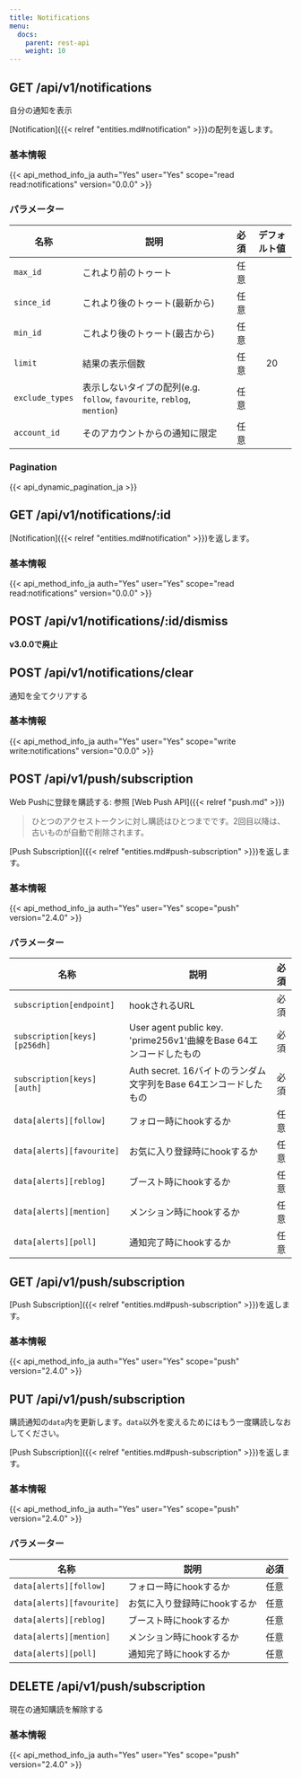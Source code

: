 ```yaml
---
title: Notifications
menu:
  docs:
    parent: rest-api
    weight: 10
---
```


## GET /api/v1/notifications

自分の通知を表示

[Notification]({{< relref "entities.md#notification" >}})の配列を返します。

### 基本情報

{{< api_method_info_ja auth="Yes" user="Yes" scope="read read:notifications" version="0.0.0" >}}

### パラメーター

|名称|説明|必須|デフォルト値|
|----|-----------|:------:|:-----:|
| `max_id` | これより前のトゥート | 任意 ||
| `since_id` | これより後のトゥート(最新から) | 任意 ||
| `min_id` | これより後のトゥート(最古から) | 任意 ||
| `limit` | 結果の表示個数 | 任意 | 20 |
| `exclude_types` | 表示しないタイプの配列(e.g. `follow`, `favourite`, `reblog`, `mention`) | 任意 ||
| `account_id` | そのアカウントからの通知に限定 | 任意 ||

### Pagination

{{< api_dynamic_pagination_ja >}}

## GET /api/v1/notifications/:id

[Notification]({{< relref "entities.md#notification" >}})を返します。

### 基本情報

{{< api_method_info_ja auth="Yes" user="Yes" scope="read read:notifications" version="0.0.0" >}}

## POST /api/v1/notifications/:id/dismiss

**v3.0.0で廃止**

## POST /api/v1/notifications/clear

通知を全てクリアする

### 基本情報

{{< api_method_info_ja auth="Yes" user="Yes" scope="write write:notifications" version="0.0.0" >}}

## POST /api/v1/push/subscription

Web Pushに登録を購読する: 参照 [Web Push API]({{< relref "push.md" >}})

> ひとつのアクセストークンに対し購読はひとつまでです。2回目以降は、古いものが自動で削除されます。

[Push Subscription]({{< relref "entities.md#push-subscription" >}})を返します。

### 基本情報

{{< api_method_info_ja auth="Yes" user="Yes" scope="push" version="2.4.0" >}}

### パラメーター

|名称|説明|必須|
|----|-----------|:------:|
| `subscription[endpoint]` | hookされるURL | 必須 |
| `subscription[keys][p256dh]` | User agent public key. 'prime256v1'曲線をBase 64エンコードしたもの | 必須 |
| `subscription[keys][auth]` | Auth secret. 16バイトのランダム文字列をBase 64エンコードしたもの | 必須 |
| `data[alerts][follow]` | フォロー時にhookするか | 任意 |
| `data[alerts][favourite]` | お気に入り登録時にhookするか | 任意 |
| `data[alerts][reblog]` | ブースト時にhookするか  | 任意 |
| `data[alerts][mention]` | メンション時にhookするか  | 任意 |
| `data[alerts][poll]` | 通知完了時にhookするか  | 任意 |

## GET /api/v1/push/subscription

[Push Subscription]({{< relref "entities.md#push-subscription" >}})を返します。

### 基本情報

{{< api_method_info_ja auth="Yes" user="Yes" scope="push" version="2.4.0" >}}

## PUT /api/v1/push/subscription

購読通知の`data`内を更新します。`data`以外を変えるためにはもう一度購読しなおしてください。

[Push Subscription]({{< relref "entities.md#push-subscription" >}})を返します。

### 基本情報

{{< api_method_info_ja auth="Yes" user="Yes" scope="push" version="2.4.0" >}}

### パラメーター

|名称|説明|必須|
|----|-----------|:------:|
| `data[alerts][follow]` | フォロー時にhookするか | 任意 |
| `data[alerts][favourite]` | お気に入り登録時にhookするか | 任意 |
| `data[alerts][reblog]` | ブースト時にhookするか  | 任意 |
| `data[alerts][mention]` | メンション時にhookするか  | 任意 |
| `data[alerts][poll]` | 通知完了時にhookするか  | 任意 |

## DELETE /api/v1/push/subscription

現在の通知購読を解除する

### 基本情報

{{< api_method_info_ja auth="Yes" user="Yes" scope="push" version="2.4.0" >}}

